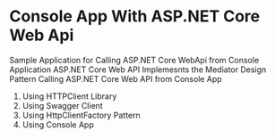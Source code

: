 # Console App With ASP.NET Core Web Api
Sample Application for Calling ASP.NET Core WebApi from Console Application
ASP.NET Core Web API Implemesnts the Mediator Design Pattern 
Calling ASP.NET Core Web API from Console App
  1. Using HTTPClient Library
  2. Using Swagger Client
  3. Using HttpClientFactory Pattern
  4. Using Console App
